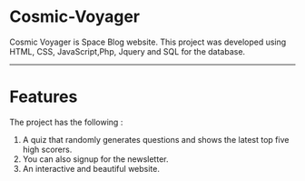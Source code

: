 # Cosmic-Voyager
Cosmic Voyager is Space Blog website. This project was developed using HTML, CSS, JavaScript,Php, Jquery and SQL for the database.

---
# Features
The project has the following :
1. A quiz that randomly generates questions and  shows the latest top five high scorers.
2. You can also signup for the newsletter.
3. An interactive and beautiful website. 